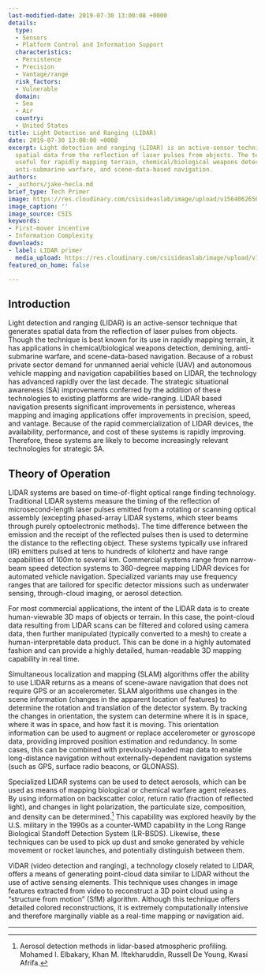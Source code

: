 ```yaml
---
last-modified-date: 2019-07-30 13:00:08 +0000
details:
  type:
  - Sensors
  - Platform Control and Information Support
  characteristics:
  - Persistence
  - Precision
  - Vantage/range
  risk_factors:
  - Vulnerable
  domain:
  - Sea
  - Air
  country:
  - United States
title: Light Detection and Ranging (LIDAR)
date: 2019-07-30 13:00:00 +0000
excerpt: Light detection and ranging (LIDAR) is an active-sensor technique that generates
  spatial data from the reflection of laser pulses from objects. The technique is
  useful for rapidly mapping terrain, chemical/biological weapons detection, demining,
  anti-submarine warfare, and scene-data-based navigation.
authors:
- _authors/jake-hecla.md
brief_type: Tech Primer
image: https://res.cloudinary.com/csisideaslab/image/upload/v1564062656/on-the-radar/Sensors-2.jpg
image_caption: ''
image_source: CSIS
keywords:
- First-mover incentive
- Information Complexity
downloads:
- label: LIDAR primer
  media_upload: https://res.cloudinary.com/csisideaslab/image/upload/v1564077677/on-the-radar/LIDAR%20primer%207-25-19.pdf
featured_on_home: false

---
```

## Introduction

Light detection and ranging (LIDAR) is an active-sensor technique that generates spatial data from the reflection of laser pulses from objects. Though the technique is best known for its use in rapidly mapping terrain, it has applications in chemical/biological weapons detection, demining, anti-submarine warfare, and scene-data-based navigation. Because of a robust private sector demand for unmanned aerial vehicle (UAV) and autonomous vehicle mapping and navigation capabilities based on LIDAR, the technology has advanced rapidly over the last decade. The <define>strategic situational awareness</define> (SA) improvements conferred by the addition of these technologies to existing platforms are wide-ranging. LIDAR based navigation presents significant improvements in <define>persistence<define/>, whereas mapping and imaging applications offer improvements in <define>precision</define>, <define>speed</define>, and <define>vantage</define>. Because of the rapid commercialization of LIDAR devices, the availability, performance, and cost of these systems is rapidly improving. Therefore, these systems are likely to become increasingly relevant technologies for strategic SA.

## Theory of Operation

LIDAR systems are based on time-of-flight optical range finding technology. Traditional LIDAR systems measure the timing of the reflection of microsecond-length laser pulses emitted from a rotating or scanning optical assembly (excepting phased-array LIDAR systems, which steer beams through purely optoelectronic methods). The time difference between the emission and the receipt of the reflected pulses then is used to determine the distance to the reflecting object. These systems typically use infrared (IR) emitters pulsed at tens to hundreds of kilohertz and have range capabilities of 100m to several km. Commercial systems range from narrow-beam speed detection systems to 360-degree mapping LIDAR devices for automated vehicle navigation. Specialized variants may use frequency ranges that are tailored for specific detector missions such as underwater sensing, through-cloud imaging, or aerosol detection.

For most commercial applications, the intent of the LIDAR data is to create human-viewable 3D maps of objects or terrain. In this case, the point-cloud data resulting from LIDAR scans can be filtered and colored using camera data, then further manipulated (typically converted to a mesh) to create a human-interpretable data product. This can be done in a highly automated fashion and can provide a highly detailed, human-readable 3D mapping capability in real time.

Simultaneous localization and mapping (SLAM) algorithms offer the ability to use LIDAR returns as a means of scene-aware navigation that does not require GPS or an accelerometer. SLAM algorithms use changes in the scene information (changes in the apparent location of features) to determine the rotation and translation of the detector system. By tracking the changes in orientation, the system can determine where it is in space, where it was in space, and how fast it is moving. This orientation information can be used to augment or replace accelerometer or gyroscope data, providing improved position estimation and redundancy. In some cases, this can be combined with previously-loaded map data to enable long-distance navigation without externally-dependent navigation systems (such as GPS, surface radio beacons, or GLONASS).

Specialized LIDAR systems can be used to detect aerosols, which can be used as means of mapping biological or chemical warfare agent releases. By using information on backscatter color, return ratio (fraction of reflected light), and changes in light polarization, the particulate size, composition, and density can be determined.[^1] This capability was explored heavily by the U.S. military in the 1990s as a counter-WMD capability in the Long Range Biological Standoff Detection System (LR-BSDS). Likewise, these techniques can be used to pick up dust and smoke generated by vehicle movement or rocket launches, and potentially distinguish between them.

ViDAR (video detection and ranging), a technology closely related to LIDAR, offers a means of generating point-cloud data similar to LIDAR without the use of active sensing elements. This technique uses changes in image features extracted from video to reconstruct a 3D point cloud using a “structure from motion” (SfM) algorithm. Although this technique offers detailed colored reconstructions, it is extremely computationally intensive and therefore marginally viable as a real-time mapping or navigation aid.

***

[^1]: Aerosol detection methods in lidar-based atmospheric profiling. Mohamed I. Elbakary, Khan M. Iftekharuddin, Russell De Young, Kwasi Afrifa.